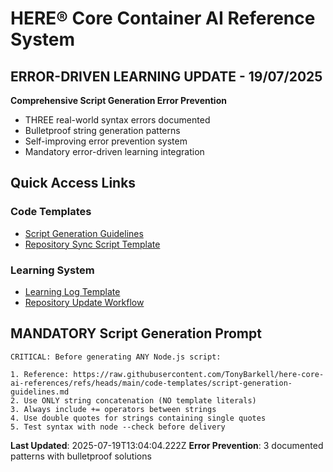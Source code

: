 # HERE® Core Container AI Reference System

## ERROR-DRIVEN LEARNING UPDATE - 19/07/2025

**Comprehensive Script Generation Error Prevention**
- THREE real-world syntax errors documented
- Bulletproof string generation patterns
- Self-improving error prevention system
- Mandatory error-driven learning integration

## Quick Access Links

### Code Templates
- [Script Generation Guidelines](https://raw.githubusercontent.com/TonyBarkell/here-core-ai-references/refs/heads/main/code-templates/script-generation-guidelines.md)
- [Repository Sync Script Template](https://raw.githubusercontent.com/TonyBarkell/here-core-ai-references/refs/heads/main/code-templates/repository-sync-script-template.js)

### Learning System
- [Learning Log Template](https://raw.githubusercontent.com/TonyBarkell/here-core-ai-references/refs/heads/main/learning-log/learning-log-template.md)
- [Repository Update Workflow](https://raw.githubusercontent.com/TonyBarkell/here-core-ai-references/refs/heads/main/prompt-templates/repository-update-workflow.md)

## MANDATORY Script Generation Prompt

```
CRITICAL: Before generating ANY Node.js script:

1. Reference: https://raw.githubusercontent.com/TonyBarkell/here-core-ai-references/refs/heads/main/code-templates/script-generation-guidelines.md
2. Use ONLY string concatenation (NO template literals)
3. Always include += operators between strings
4. Use double quotes for strings containing single quotes
5. Test syntax with node --check before delivery
```

**Last Updated**: 2025-07-19T13:04:04.222Z
**Error Prevention**: 3 documented patterns with bulletproof solutions